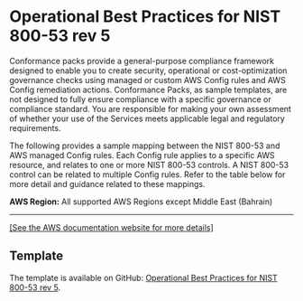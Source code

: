 # Operational Best Practices for NIST 800\-53 rev 5<a name="operational-best-practices-for-nist-800-53_rev_5"></a>

Conformance packs provide a general\-purpose compliance framework designed to enable you to create security, operational or cost\-optimization governance checks using managed or custom AWS Config rules and AWS Config remediation actions\. Conformance Packs, as sample templates, are not designed to fully ensure compliance with a specific governance or compliance standard\. You are responsible for making your own assessment of whether your use of the Services meets applicable legal and regulatory requirements\.

The following provides a sample mapping between the NIST 800\-53 and AWS managed Config rules\. Each Config rule applies to a specific AWS resource, and relates to one or more NIST 800\-53 controls\. A NIST 800\-53 control can be related to multiple Config rules\. Refer to the table below for more detail and guidance related to these mappings\.

**AWS Region:** All supported AWS Regions except Middle East \(Bahrain\)


****  
[\[See the AWS documentation website for more details\]](http://docs.aws.amazon.com/config/latest/developerguide/operational-best-practices-for-nist-800-53_rev_5.html)

## Template<a name="800-53_rev_5-conformance-pack-sample"></a>

The template is available on GitHub: [Operational Best Practices for NIST 800\-53 rev 5](https://github.com/awslabs/aws-config-rules/blob/master/aws-config-conformance-packs/Operational-Best-Practices-for-NIST-800-53-rev-5.yaml)\.